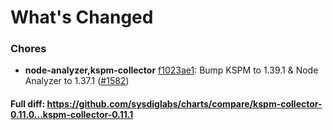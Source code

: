 # What's Changed

### Chores
- **node-analyzer,kspm-collector** [f1023ae1](https://github.com/sysdiglabs/charts/commit/f1023ae129bf5c95b13686bf793130d8fdbc6e50): Bump KSPM to 1.39.1 & Node Analyzer to 1.37.1 ([#1582](https://github.com/sysdiglabs/charts/issues/1582))
#### Full diff: https://github.com/sysdiglabs/charts/compare/kspm-collector-0.11.0...kspm-collector-0.11.1
